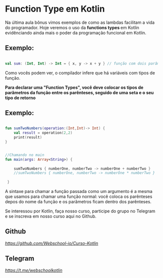 
# Function Type em Kotlin

Na última aula bônus vimos exemplos de como as lambdas facilitam a vida do programador.
Hoje veremos o uso da <b> functions types </b> em Kotlin evidênciando ainda mais o poder da programação funcional em Kotlin.


## Exemplo:

```kotlin

val sum: (Int, Int) -> Int = { x, y -> x + y } // função com dois parâmetros inteiros e retorno de valor inteiro

```

Como vocês podem ver, o compilador infere que há variáveis com tipos de função.

<b>Para declarar uma "Function Types", você deve colocar os tipos de parâmetros da função entre os parênteses, seguido de uma seta e o seu tipo de retorno</b> 

## Exemplo:

```kotlin

fun sumTwoNumbers(operation:(Int,Int)-> Int) {
    val result = operation(2,2)
    print(result)
}

```
```kotlin

//Chamando no main
fun main(args: Array<String>) {
 
    sumTwoNumbers { numberOne, numberTwo -> numberOne + numberTwo }
    //sumTwoNumbers { numberOne, numberTwo -> numberOne * numberTwo }
  
 }


```
A sintaxe para chamar a função passada como um argumento é a mesma que usamos para chamar uma função normal: você coloca os parênteses depos do nome da função e  os parâmetros ficam dentro dos parênteses.


Se interessou por Kotlin, faça nosso curso, participe do grupo no Telegram e se inscreva em nosso curso aqui no Github.

## Github
*https://github.com/Webschool-io/Curso-Kotlin*

## Telegram
*https://t.me/webschoolkotlin*

